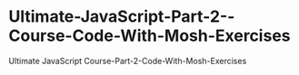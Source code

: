 # Ultimate-JavaScript-Part-2--Course-Code-With-Mosh-Exercises
Ultimate JavaScript Course-Part-2-Code-With-Mosh-Exercises
